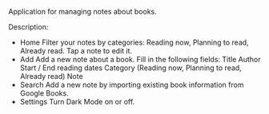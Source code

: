 Application for managing notes about books.

Description:
- Home
Filter your notes by categories: Reading now, Planning to read, Already read.
Tap a note to edit it.
- Add
Add a new note about a book. Fill in the following fields:
Title
Author
Start / End reading dates
Category (Reading now, Planning to read, Already read)
Note
- Search
Add a new note by importing existing book information from Google Books.
- Settings
Turn Dark Mode on or off.


